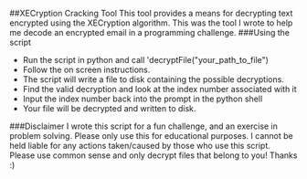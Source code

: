 ##XECryption Cracking Tool
This tool provides a means for decrypting text encrypted using the XECryption algorithm.
This was the tool I wrote to help me decode an encrypted email in a programming challenge.
###Using the script
- Run the script in python and call 'decryptFile("your_path_to_file")
- Follow the on screen instructions.
- The script will write a file to disk containing the possible decryptions.
- Find the valid decryption and look at the index number associated with it
- Input the index number back into the prompt in the python shell
- Your file will be decrypted and written to disk.

###Disclaimer
I wrote this script for a fun challenge, and an exercise in problem solving.
Please only use this for educational purposes. I cannot be held liable for any actions taken/caused by those who use this script.
Please use common sense and only decrypt files that belong to you! Thanks :)


